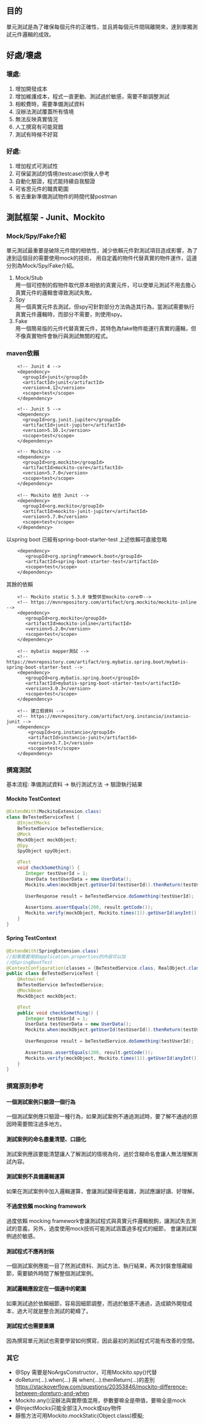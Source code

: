 ## 目的
單元測試是為了確保每個元件的正確性，並且將每個元件間隔離開來，達到單獨測試元件邏輯的成效。
## 好處/壞處
### 壞處:
1. 增加開發成本
2. 增加維護成本，程式一直更動、測試過於敏感，需要不斷調整測試
3. 相較費時，需要準備測試資料 
4. 沒辦法測試覆蓋所有情境
5. 無法反映真實情況
6. 人工撰寫有可能寫錯
7. 測試有時候不好寫
### 好處:
1. 增加程式可測試性
2. 可保留測試的情境(testcase)供後人參考
3. 自動化驗證，程式能持續自我驗證
4. 可省思元件的職責範圍
5. 省去重新準備測試物件的時間代替postman

## 測試框架 - Junit、Mockito
### Mock/Spy/Fake介紹
單元測試最重要是破除元件間的相依性，減少依賴元件對測試項目造成影響，為了達到這個目的需要使用mock的技術，
用自定義的物件代替真實的物件運作，這邊分別為Mock/Spy/Fake介紹。
1. Mock/Stub  
   用一個可控制的假物件取代原本相依的真實元件，可以使單元測試不用去擔心真實元件的邏輯會導致測試失敗。
2. Spy  
   用一個真實元件去測試，但spy可針對部分方法偽造其行為，當測試需要執行真實元件邏輯時，而部分不需要，則使用spy。
3. Fake  
   用一個簡易版的元件代替真實元件，其特色為fake物件能運行真實的邏輯，但不像真實物件會執行與測試無關的程式。

### maven依賴
```maven
    <!-- Junit 4 -->
    <dependency>
      <groupId>junit</groupId>
      <artifactId>junit</artifactId>
      <version>4.12</version>
      <scope>test</scope>
    </dependency>
    
    <!-- Junit 5 -->
    <dependency>
      <groupId>org.junit.jupiter</groupId>
      <artifactId>junit-jupiter</artifactId>
      <version>5.10.1</version>
      <scope>test</scope>
    </dependency>
    
    <!-- Mockito -->
    <dependency>
      <groupId>org.mockito</groupId>
      <artifactId>mockito-core</artifactId>
      <version>5.7.0</version>
      <scope>test</scope>
    </dependency>
    
    <!-- Mockito 結合 Junit -->
    <dependency>
      <groupId>org.mockito</groupId>
      <artifactId>mockito-junit-jupiter</artifactId>
      <version>5.7.0</version>
      <scope>test</scope>
    </dependency>
```
以spring boot 已經有spring-boot-starter-test 上述依賴可直接忽略
```maven
    <dependency>
       <groupId>org.springframework.boot</groupId>
       <artifactId>spring-boot-starter-test</artifactId>
       <scope>test</scope>
    </dependency>
```
其餘的依賴
```maven
    <!-- Mockito static 5.3.0 後整併至mockito-core中-->
    <!-- https://mvnrepository.com/artifact/org.mockito/mockito-inline -->
    <dependency>
       <groupId>org.mockito</groupId>
       <artifactId>mockito-inline</artifactId>
       <version>5.2.0</version>
       <scope>test</scope>
    </dependency>
    
    <!-- mybatis mapper測試 -->
    <!-- https://mvnrepository.com/artifact/org.mybatis.spring.boot/mybatis-spring-boot-starter-test -->
    <dependency>
       <groupId>org.mybatis.spring.boot</groupId>
       <artifactId>mybatis-spring-boot-starter-test</artifactId>
       <version>3.0.3</version>
       <scope>test</scope>
    </dependency>
    
    <!-- 建立假資料 -->
    <!-- https://mvnrepository.com/artifact/org.instancio/instancio-junit -->
    <dependency>
        <groupId>org.instancio</groupId>
        <artifactId>instancio-junit</artifactId>
        <version>3.7.1</version>
        <scope>test</scope>
    </dependency>
```

### 撰寫測試
基本流程: 準備測試資料 -> 執行測試方法 -> 驗證執行結果
#### Mockito TestContext
```java
@ExtendWith(MockitoExtension.class)
class BeTestedServiceTest {
    @InjectMocks
    BeTestedService beTestedService;
    @Mock
    MockObject mockObject;
    @Spy
    SpyObject spyObject;

    @Test
    void checkSomething() {
       Integer testUserId = 1;
       UserData testUserData = new UserData();
       Mockito.when(mockObject.getUserId(testUserId)).thenReturn(testUserData);
       
       UserResponse result = beTestedService.doSomething(testUserId);
       
       Assertions.assertEquals(200, result.getCode());
       Mockito.verify(mockObject, Mockito.times(1)).getUserId(anyInt());
    }
}
```
#### Spring TestContext
```java
@ExtendWith(SpringExtension.class)
//如果需要用到application.properties的內容可以加
//@SpringBootTest
@ContextConfiguration(classes = {BeTestedService.class, RealObject.class , FakeObject.class})
public class BeTestedServiceTest {
    @Autowired
    BeTestedService beTestedService;
    @MockBean
    MockObject mockObject;

    @Test
    public void checkSomething() {
       Integer testUserId = 1;
       UserData testUserData = new UserData();
       Mockito.when(mockObject.getUserId(testUserId)).thenReturn(testUserData);
       
       UserResponse result = beTestedService.doSomething(testUserId);
       
       Assertions.assertEquals(200, result.getCode());
       Mockito.verify(mockObject, Mockito.times(1)).getUserId(anyInt()); 
    }
}
```
### 撰寫原則參考
#### 一個測試案例只驗證一個行為
一個測試案例應只驗證一種行為，如果測試案例不通過測試時，要了解不通過的原因時需要關注過多地方。
#### 測試案例的命名盡量清楚、口語化
測試案例應該要能清楚讓人了解測試的情境為何，過於含糊命名會讓人無法理解測試內容。
#### 測試案例不具備邏輯運算
如果在測試案例中加入邏輯運算，會讓測試變得更複雜，測試應讓好讀、好理解。
#### 不過度依賴 mocking framework
過度依賴 mocking framework會讓測試程式與真實元件邏輯脫鉤，讓測試失去測試的意義，另外，過度使用mock技術可能測試涵蓋過多程式的細節，
會讓測試案例過於敏感。
#### 測試程式不應再封裝
一個測試案例應能一目了然測試資料、測試方法、執行結果，再次封裝會隱藏細節，需要額外時間了解整個測試案例。
#### 測試邏輯應設定在一個適中的範圍
如果測試過於依賴細節，容易因細節調整，而過於敏感不通過，造成額外開發成本，過大可就是整合測試的範疇了。
#### 測試程式也需要重購
因為撰寫單元測試也需要學習如何撰寫，因此最初的測試程式可能有改善的空間。

### 其它
-  @Spy 需要是NoArgsConstructor，可用Mockito.spy()代替
-  doReturn(...).when(...) 與 when(...).thenReturn(...)的差別  
   https://stackoverflow.com/questions/20353846/mockito-difference-between-doreturn-and-when
- Mockito.any()沒辦法與實際值混用，參數要嘛全是帶值，要嘛全是mock 
- @InjectMocks只能全部注入mock或spy物件
- 靜態方法可用Mockito.mockStatic(Object.class)模擬;


